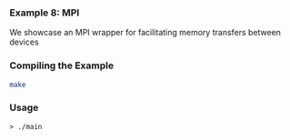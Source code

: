 ### Example 8: MPI

We showcase an MPI wrapper for facilitating memory transfers between devices

### Compiling the Example

```bash
make
```

### Usage

```
> ./main
```

